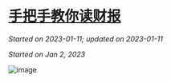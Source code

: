 # [手把手教你读财报](https://github.com/askming/Personal-reading/issues/23)

_Started on 2023-01-11; updated on 2023-01-11_

_Started on Jan 2, 2023_

![image](https://user-images.githubusercontent.com/5671771/211728257-b9912134-feff-4a58-8de9-bb41f6177900.png)
